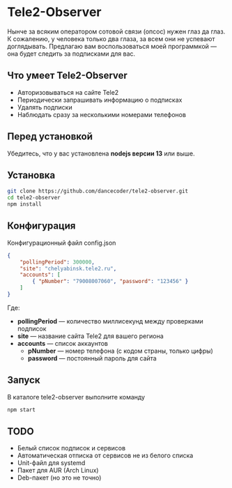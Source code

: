 # Tele2-Observer
Нынче за всяким оператором сотовой связи (опсос) нужен глаз да глаз. К сожалению, у человека только два глаза, за всем они не успевают доглядывать. Предлагаю вам воспользоваться моей программкой — она будет следить за подписками для вас.

## Что умеет Tele2-Observer
- Авторизовываться на сайте Tele2 
- Периодически запрашивать информацию о подписках
- Удалять подписки
- Наблюдать сразу за несколькими номерами телефонов

## Перед установкой
Убедитесь, что у вас установлена **nodejs версии 13** или выше.

## Установка
```bash
git clone https://github.com/dancecoder/tele2-observer.git
cd tele2-observer
npm install
```

## Конфигурация
Конфигурационный файл config.json
```json
{
	"pollingPeriod": 300000,
	"site": "chelyabinsk.tele2.ru",
	"accounts": [
		{ "pNumber": "79008007060", "password": "123456" }
	]
}
```
Где:
- **pollingPeriod** — количество миллисекунд между проверками подписок
- **site** — название сайта Tele2 для вашего региона
- **accounts** — список аккаунтов 
	- **pNumber** — номер телефона (с кодом страны, только цифры)
	- **password** — постоянный пароль для сайта

## Запуск
В каталоге tele2-observer выполните команду
```bash
npm start
```

## TODO
- Белый список подписок и сервисов
- Автоматическая отписка от сервисов не из белого списка
- Unit-файл для systemd
- Пакет для AUR (Arch Linux)
- Deb-пакет (но это не точно)
